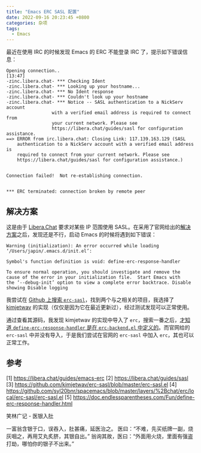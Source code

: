 ```yaml
---
title: "Emacs ERC SASL 配置"
date: 2022-09-16 20:23:45 +0800
categories: 杂项
tags:
  - Emacs
---
```


最近在使用 IRC 的时候发现 Emacs 的 ERC 不能登录 IRC 了，提示如下错误信息：

```
Opening connection..                                                    [13:47]
-zinc.libera.chat- *** Checking Ident
-zinc.libera.chat- *** Looking up your hostname...
-zinc.libera.chat- *** No Ident response
-zinc.libera.chat- *** Couldn't look up your hostname
-zinc.libera.chat- *** Notice -- SASL authentication to a NickServ account
                 with a verified email address is required to connect from
                 your current network. Please see
                 https://libera.chat/guides/sasl for configuration assistance.
==> ERROR from irc.libera.chat: Closing Link: 117.139.163.129 (SASL
    authentication to a NickServ account with a verified email address is
    required to connect from your current network. Please see
    https://libera.chat/guides/sasl for configuration assistance.)


Connection failed!  Not re-establishing connection.


*** ERC terminated: connection broken by remote peer
```

<!--more-->

## 解决方案

这是由于 [Libera.Chat][] 要求对某些 IP 范围使用 SASL。在采用了官网给出的[解决方案](https://libera.chat/guides/emacs-erc)之后，发现还是不行，启动 Emacs 的时候将遇到如下错误：

```
Warning (initialization): An error occurred while loading ‘/Users/japin/.emacs.d/init.el’:

Symbol's function definition is void: define-erc-response-handler

To ensure normal operation, you should investigate and remove the
cause of the error in your initialization file.  Start Emacs with
the ‘--debug-init’ option to view a complete error backtrace. Disable showing Disable logging
```

我尝试在 [Github 上搜索 `erc-sasl`](https://github.com/search?q=erc-sasl&ref=opensearch)，找到两个与之相关的项目，我选择了 [kimjetwav][] 的实现（仅仅是因为它在最近更新过），经过测试发现可以正常使用。

通过查看其源码，我发现 kimjetwav 的实现中导入了 `erc`，搜索一番之后，[才知道 `define-erc-response-handler` 是在 `erc-backend.el` 中定义的][define-erc-response-handler]。而官网给的 `erc-sasl` 中并没有导入，于是我们尝试在官网的 `erc-sasl` 中加入 `erc`，其也可以正常工作。

## 参考

[1] https://libera.chat/guides/emacs-erc
[2] https://libera.chat/guides/sasl
[3] https://github.com/kimjetwav/erc-sasl/blob/master/erc-sasl.el
[4] https://github.com/syl20bnr/spacemacs/blob/master/layers/%2Bchat/erc/local/erc-sasl/erc-sasl.el
[5] https://doc.endlessparentheses.com/Fun/define-erc-response-handler.html

[define-erc-response-handler]: https://doc.endlessparentheses.com/Fun/define-erc-response-handler.html
[kimjetwav]: https://github.com/kimjetwav/erc-sasl
[Libera.Chat]: https://libera.chat/

<div class="just-for-fun">
笑林广记 - 医银入肚

一富翁含银于口，误吞入，肚甚痛，延医治之。
医曰：“不难，先买纸牌一副，烧灰咽之，再用艾丸炙脐，其银自出。”
翁询其故，医曰：“外面用火烧，里面有强盗打劫，哪怕你的银子不出来。”
</div>
